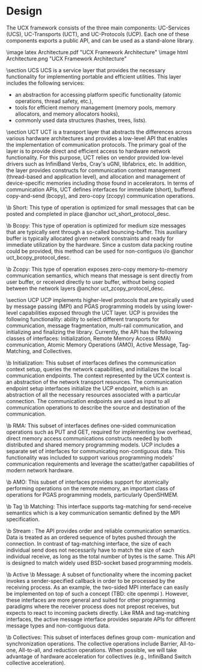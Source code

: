 Design
======

The UCX framework consists of the three main components: UC-Services (UCS),
UC-Transports (UCT), and UC-Protocols (UCP). Each one of these components
exports a public API, and can be used as a stand-alone library.

\image latex Architecture.pdf "UCX Framework Architecture"
\image html  Architecture.png "UCX Framework Architecture"

\section UCS
UCS is a service layer that provides the necessary functionality for
implementing portable and efficient utilities. This layer includes the
following services:
+ an abstraction for accessing platform specific functionality (atomic operations, thread safety, etc.),
+ tools for efficient memory management (memory pools, memory allocators, and memory allocators hooks),
+ commonly used data structures (hashes, trees, lists).

\section UCT
UCT is a transport layer that abstracts
the differences across various hardware architectures and provides a
low-level API that enables the implementation of communication protocols.
The primary goal of the layer is to provide direct and efficient access to
hardware network functionality. For this purpose,
UCT relies on vendor provided low-level drivers such as InfiniBand
Verbs, Cray's uGNI, libfabrics, etc. In addition, the layer provides
constructs for communication context management (thread-based and application level), and
allocation and management of device-specific memories including those found
in accelerators. In terms of communication APIs, UCT defines interfaces for
immediate (short), buffered copy-and-send (bcopy), and zero-copy (zcopy)
communication operations.

\b Short: This type of operation is optimized for small messages that can be posted and completed
in place @anchor uct_short_protocol_desc.

\b Bcopy: This type of operation is optimized for medium size messages that are typically sent through a
so-called bouncing-buffer. This auxiliary buffer is typically allocated given network constraints and ready for
immediate utilization by the hardware. Since a custom data packing routine could  be provided, this method
can be used for non-contiguos i/o @anchor uct_bcopy_protocol_desc.

\b Zcopy: This type of operation exposes zero-copy memory-to-memory communication semantics, which means that
message is sent directly from user buffer, or received directly to user buffer, without being copied between
the network layers @anchor uct_zcopy_protocol_desc.

\section UCP
UCP implements higher-level protocols that are typically used by message passing (MPI)
and PGAS programming models by using lower-level capabilities exposed
through the UCT layer. UCP is provides the following functionality: ability to select different transports for
communication, message fragmentation, multi-rail communication, and initializing and finalizing
the library.
Currently, the API has the following classes of interfaces:
Initialization, Remote Memory Access (RMA) communication, Atomic Memory
Operations (AMO), Active Message, Tag-Matching, and Collectives.

\b Initialization: This subset of interfaces defines the communication
context setup, queries the network capabilities, and initializes the local
communication endpoints. The context represented by the UCX context is an
abstraction of the network transport resources. The communication endpoint
setup interfaces initialize the UCP endpoint, which is an abstraction of all
the necessary resources associated with a particular connection. The
communication endpoints are used as input to all communication operations to
describe the source and destination of the communication.

\b RMA: This subset of interfaces defines one-sided communication operations such as PUT and
GET, required for implementing low overhead, direct memory access communications
constructs needed by both distributed and shared memory
programming models. UCP includes a separate set of interfaces for
communicating non-contiguous data. This functionality was included to
support various programming models' communication requirements and leverage
the scatter/gather capabilities of modern network hardware.

\b AMO: This subset of interfaces provides support for atomically performing operations
on the remote memory, an important class of operations for PGAS
programming models, particularly OpenSHMEM.

\b Tag \b Matching: This interface supports tag-matching for send-receive semantics which is a key
communication semantic defined by the MPI specification.

\b Stream : The API provides order and reliable communication semantics.
Data is treated as an ordered sequence of bytes pushed through the connection.
In contrast of tag-matching interface, the size of each individual send does
not necessarily have to match the size of each individual receive, as long as
the total number of bytes is the same. This API is designed to match widely
used BSD-socket based programming models.

\b Active \b Message: A subset of functionality where the incoming packet invokes a
sender-specified callback in order to be processed by the receiving process.
As an example, the two-sided MPI interface can easily be implemented on top
of such a concept (TBD: cite openmpi ). However, these interfaces are more general and
suited for other programming paradigms where the receiver process does not
prepost receives, but expects to react to incoming packets directly. Like
RMA and tag-matching interfaces, the active message interface provides
separate APIs for different message types and non-contiguous data.

\b Collectives: This subset of interfaces defines group com- munication and
synchronization operations. The collective operations include Barrier,
All-to-one, All-to-all, and reduction operations. When possible, we will
take advantage of hardware acceleration for collectives
(e.g., InfiniBand Switch collective acceleration).

